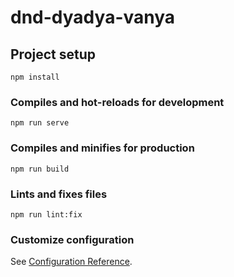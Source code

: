 # dnd-dyadya-vanya

## Project setup

```
npm install
```

### Compiles and hot-reloads for development

```
npm run serve
```

### Compiles and minifies for production

```
npm run build
```

### Lints and fixes files

```
npm run lint:fix
```

### Customize configuration

See [Configuration Reference](https://cli.vuejs.org/config/).
